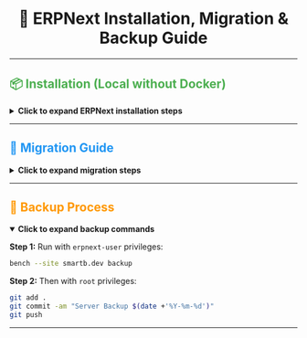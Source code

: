 # <div align="center">🚀 ERPNext Installation, Migration & Backup Guide</div>

---

## <div style="color:#4CAF50;">📦 Installation (Local without Docker)</div>

<details>
<summary><strong>Click to expand ERPNext installation steps</strong></summary>

### 1️⃣ System Update & Dependencies
```bash
sudo apt update
sudo apt install git python-is-python3 python3-dev python3-pip redis-server libmariadb-dev mariadb-server mariadb-client pkg-config xvfb libfontconfig wkhtmltopdf
curl -o- https://raw.githubusercontent.com/nvm-sh/nvm/v0.40.3/install.sh | bash
nvm install 18 # if doesn't work either export to path or close and reopen ubuntu terminal
npm install -g yarn
```

### 2️⃣ Configure MySQL/MariaDB
```bash
sudo mysql_secure_installation
```
Inside MySQL:
```sql
ALTER USER 'root'@'localhost' IDENTIFIED BY 'yourpassword';
FLUSH PRIVILEGES;
EXIT;
```

### 3️⃣ Install Bench
```bash
pip3 install frappe-bench
```

### 4️⃣ Create Bench & Install ERPNext
```bash
bench init frappe-bench
cd frappe-bench
bench new-site smartb-erpnet.dev
bench get-app https://github.com/frappe/erpnext
bench --site smartb-erpnext.dev install-app erpnext
bench start
```

</details>

---

## <div style="color:#2196F3;">🔄 Migration Guide</div>

<details>
<summary><strong>Click to expand migration steps</strong></summary>

1. **Backup existing site on server**
```bash
bench --site smartb-erpnext.dev backup
```

2. **Copy backup files to new machine**
```bash
Get from SmartB GitHub repo
```

3. **Restore on new server**
```bash
bench --site smartb-erpnext.dev restore /path/to/backup.sql.gz
```

</details>

---

## <div style="color:#FF9800;">💾 Backup Process</div>

<details open>
<summary><strong>Click to expand backup commands</strong></summary>

**Step 1:** Run with `erpnext-user` privileges:
```bash
bench --site smartb.dev backup
```

**Step 2:** Then with `root` privileges:
```bash
git add .
git commit -am "Server Backup $(date +'%Y-%m-%d')"
git push
```

</details>

---

